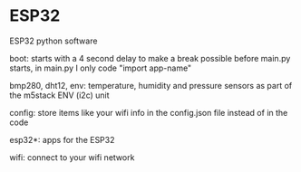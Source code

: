 # ESP32
ESP32 python software

boot: starts with a 4 second delay to make a break possible before main.py starts, in main.py I only code "import app-name"

bmp280, dht12, env: temperature, humidity and pressure sensors as part of the m5stack ENV (i2c) unit

config: store items like your wifi info in the config.json file instead of in the code

esp32*: apps for the ESP32

wifi: connect to your wifi network
